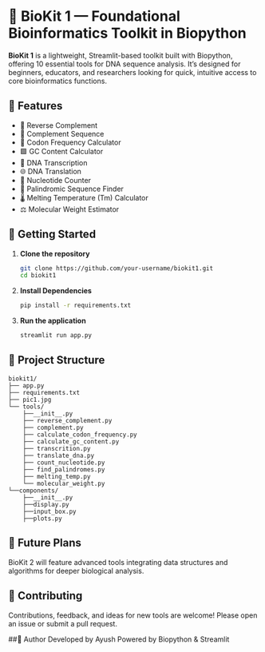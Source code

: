 # 🔬 BioKit 1 — Foundational Bioinformatics Toolkit in Biopython

**BioKit 1** is a lightweight, Streamlit-based toolkit built with Biopython, offering 10 essential tools for DNA sequence analysis. It’s designed for beginners, educators, and researchers looking for quick, intuitive access to core bioinformatics functions.

## 🧰 Features

- 🔁 Reverse Complement  
- 💠 Complement Sequence  
- 🧬 Codon Frequency Calculator  
- 🟩 GC Content Calculator  
- 📝 DNA Transcription  
- 🌐 DNA Translation  
- 🔢 Nucleotide Counter  
- 🔎 Palindromic Sequence Finder  
- 🌡️ Melting Temperature (Tm) Calculator  
- ⚖️ Molecular Weight Estimator  

## 🚀 Getting Started

1. **Clone the repository**
   ```bash
   git clone https://github.com/your-username/biokit1.git
   cd biokit1
2. **Install Dependencies**
   ```bash
   pip install -r requirements.txt
3. **Run the application**
   ```bash
   streamlit run app.py


## 📁 Project Structure

```plaintext
biokit1/
├── app.py
├── requirements.txt
├── pic1.jpg
└── tools/
    ├──__init__.py
    ├── reverse_complement.py
    ├── complement.py
    ├── calculate_codon_frequency.py
    ├── calculate_gc_content.py
    ├── transcrition.py
    ├── translate_dna.py
    ├── count_nucleotide.py
    ├── find_palindromes.py
    ├── melting_temp.py
    └── molecular_weight.py
└──components/
    ├──__init__.py
    ├──display.py
    ├──input_box.py
    ├──plots.py
```
## 🔮 Future Plans
BioKit 2 will feature advanced tools integrating data structures and algorithms for deeper biological analysis.

## 🤝 Contributing
Contributions, feedback, and ideas for new tools are welcome! Please open an issue or submit a pull request.

##👤 Author
Developed by Ayush
Powered by Biopython & Streamlit




